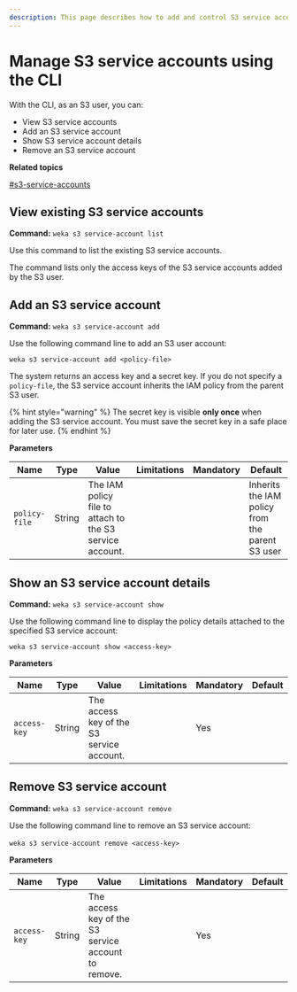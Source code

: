 ```yaml
---
description: This page describes how to add and control S3 service accounts using the CLI.
---
```


# Manage S3 service accounts using the CLI

With the CLI, as an S3 user, you can:

* View S3 service accounts
* Add an S3 service account
* Show S3 service account details
* Remove an S3 service account

**Related topics**

[#s3-service-accounts](./#s3-service-accounts "mention")

## View existing S3 service accounts

**Command:** `weka s3 service-account list`

Use this command to list the existing S3 service accounts.

The command lists only the access keys of the S3 service accounts added by the S3 user.

## Add an S3 service account

**Command:** `weka s3 service-account add`

Use the following command line to add an S3 user account:

`weka s3 service-account add <policy-file>`

The system returns an access key and a secret key. If you do not specify a `policy-file`, the S3 service account inherits the IAM policy from the parent S3 user.

{% hint style="warning" %}
The secret key is visible **only once** when adding the S3 service account. You must save the secret key in a safe place for later use.
{% endhint %}

**Parameters**

| **Name**      | **Type** | **Value**                                                | **Limitations** | **Mandatory** | **Default**                                     |
| ------------- | -------- | -------------------------------------------------------- | --------------- | ------------- | ----------------------------------------------- |
| `policy-file` | String   | The IAM policy file to attach to the S3 service account. |                 |               | Inherits the IAM policy from the parent S3 user |



## Show an S3 service account details

**Command:** `weka s3 service-account show`

Use the following command line to display the policy details attached to the specified S3 service account:

`weka s3 service-account show <access-key>`

**Parameters**

| **Name**     | **Type** | **Value**                                 | **Limitations** | **Mandatory** | **Default** |
| ------------ | -------- | ----------------------------------------- | --------------- | ------------- | ----------- |
| `access-key` | String   | The access key of the S3 service account. |                 | Yes           |             |

## Remove S3 service account <a href="#creating-a-new-iam-policies" id="creating-a-new-iam-policies"></a>

**Command:** `weka s3 service-account remove`

Use the following command line to remove an S3 service account:‌

`weka s3 service-account remove <access-key>`‌

**Parameters**

| **Name**     | **Type** | **Value**                                           | **Limitations** | **Mandatory** | **Default** |
| ------------ | -------- | --------------------------------------------------- | --------------- | ------------- | ----------- |
| `access-key` | String   | The access key of the S3 service account to remove. |                 | Yes           |             |
